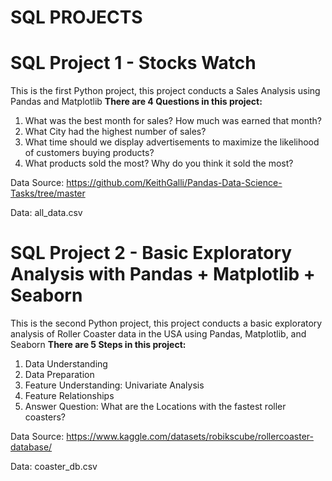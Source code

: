 # SQL PROJECTS

# SQL Project 1 - Stocks Watch
This is the first Python project, this project conducts a Sales Analysis using Pandas and Matplotlib
**There are 4 Questions in this project:**
1. What was the best month for sales? How much was earned that month?
2. What City had the highest number of sales?
3. What time should we display advertisements to maximize the likelihood of customers buying products?
4. What products sold the most? Why do you think it sold the most?


Data Source: https://github.com/KeithGalli/Pandas-Data-Science-Tasks/tree/master

Data: all_data.csv


# SQL Project 2 - Basic Exploratory Analysis with Pandas + Matplotlib + Seaborn
This is the second Python project, this project conducts a basic exploratory analysis of Roller Coaster data in the USA using Pandas, Matplotlib, and Seaborn
**There are 5 Steps in this project:**
1. Data Understanding
2. Data Preparation
4. Feature Understanding: Univariate Analysis
5. Feature Relationships
6. Answer Question: What are the Locations with the fastest roller coasters?

Data Source: https://www.kaggle.com/datasets/robikscube/rollercoaster-database/

Data: coaster_db.csv
